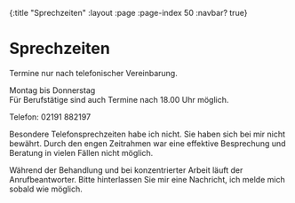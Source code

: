 {:title "Sprechzeiten"
 :layout :page
 :page-index 50
 :navbar? true}

# Sprechzeiten

Termine nur nach telefonischer Vereinbarung.

Montag bis Donnerstag  
Für Berufstätige sind auch Termine nach 18.00 Uhr möglich.

Telefon: 02191 882197

Besondere Telefonsprechzeiten habe ich nicht. Sie haben sich bei mir nicht
bewährt. Durch den engen Zeitrahmen war eine effektive Besprechung und Beratung
in vielen Fällen nicht möglich.

Während der Behandlung und bei konzentrierter Arbeit läuft der Anrufbeantworter.
Bitte hinterlassen Sie mir eine Nachricht, ich melde mich sobald wie möglich.

